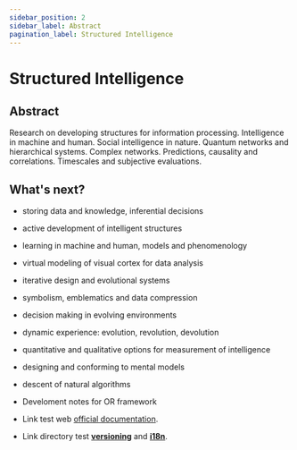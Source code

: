 ```yaml
---
sidebar_position: 2
sidebar_label: Abstract
pagination_label: Structured Intelligence
---
```


# Structured Intelligence
## Abstract
Research on developing structures for information processing. Intelligence in machine and human. Social intelligence in nature. Quantum networks and hierarchical systems. Complex networks. Predictions, causality and correlations. Timescales and subjective evaluations.

## What's next?
- storing data and knowledge, inferential decisions
- active development of intelligent structures
- learning in machine and human, models and phenomenology
- virtual modeling of visual cortex for data analysis
- iterative design and evolutional systems
- symbolism, emblematics and data compression
- decision making in evolving environments
- dynamic experience: evolution, revolution, devolution
- quantitative and qualitative options for measurement of intelligence
- designing and conforming to mental models
- descent of natural algorithms

- Develoment notes for OR framework
- Link test web [official documentation](https://docusaurus.io/).
- Link directory test **[versioning](../tutorial-extras/manage-docs-versions.md)** and **[i18n](../tutorial-extras/translate-your-site.md)**.
